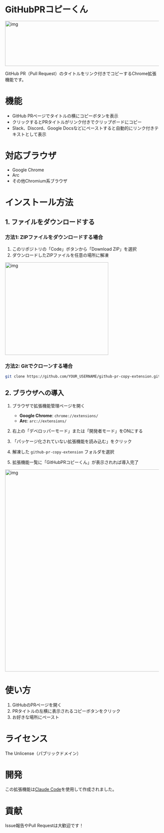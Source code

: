 # GitHubPRコピーくん
<img width="832" height="147" alt="img" src="https://github.com/user-attachments/assets/ea42e5c3-0afb-46a5-949e-09ec8684b605" />

GitHub PR（Pull Request）のタイトルをリンク付きでコピーするChrome拡張機能です。

# 機能

- GitHub PRページでタイトルの横にコピーボタンを表示
- クリックするとPRタイトルがリンク付きでクリップボードにコピー
- Slack、Discord、Google Docsなどにペーストすると自動的にリンク付きテキストとして表示

# 対応ブラウザ

- Google Chrome
- Arc
- その他Chromium系ブラウザ

# インストール方法

## 1. ファイルをダウンロードする

### 方法1: ZIPファイルをダウンロードする場合

1. このリポジトリの「Code」ボタンから「Download ZIP」を選択
2. ダウンロードしたZIPファイルを任意の場所に解凍
<img width="338" height="302" alt="img" src="https://github.com/user-attachments/assets/9ae0c11d-35e2-4e94-a5e8-6db6c42fe6e3" />

### 方法2: Gitでクローンする場合

```bash
git clone https://github.com/YOUR_USERNAME/github-pr-copy-extension.git
```

## 2. ブラウザへの導入

1. ブラウザで拡張機能管理ページを開く
   - **Google Chrome**: `chrome://extensions/`
   - **Arc**: `arc://extensions/`

2. 右上の「デベロッパーモード」または「開発者モード」をONにする

3. 「パッケージ化されていない拡張機能を読み込む」をクリック

4. 解凍した `github-pr-copy-extension` フォルダを選択

5. 拡張機能一覧に「GitHubPRコピーくん」が表示されれば導入完了

<img width="1070" height="659" alt="img" src="https://github.com/user-attachments/assets/8852d069-8132-4498-972e-600180cccfa5" />

# 使い方

1. GitHubのPRページを開く
2. PRタイトルの左横に表示されるコピーボタンをクリック
3. お好きな場所にペースト

# ライセンス

The Unlicense（パブリックドメイン）

# 開発

この拡張機能は[Claude Code](https://claude.ai/code)を使用して作成されました。

# 貢献

Issue報告やPull Requestは大歓迎です！

